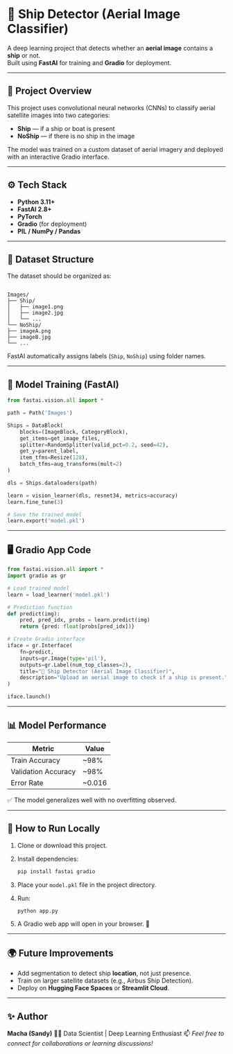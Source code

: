 
# 🚢 Ship Detector (Aerial Image Classifier)

A deep learning project that detects whether an **aerial image** contains a **ship** or not.  
Built using **FastAI** for training and **Gradio** for deployment.

---

## 🧠 Project Overview
This project uses convolutional neural networks (CNNs) to classify aerial satellite images into two categories:

- **Ship** — if a ship or boat is present  
- **NoShip** — if there is no ship in the image  

The model was trained on a custom dataset of aerial imagery and deployed with an interactive Gradio interface.

---

## ⚙️ Tech Stack
- **Python 3.11+**
- **FastAI 2.8+**
- **PyTorch**
- **Gradio** (for deployment)
- **PIL / NumPy / Pandas**

---

## 🧩 Dataset Structure

The dataset should be organized as:

```

Images/
├── Ship/
│   ├── image1.png
│   ├── image2.jpg
│   └── ...
└── NoShip/
├── imageA.png
├── imageB.jpg
└── ...

````

FastAI automatically assigns labels (`Ship`, `NoShip`) using folder names.

---

## 🧠 Model Training (FastAI)
```python
from fastai.vision.all import *

path = Path('Images')

Ships = DataBlock(
    blocks=(ImageBlock, CategoryBlock),
    get_items=get_image_files,
    splitter=RandomSplitter(valid_pct=0.2, seed=42),
    get_y=parent_label,
    item_tfms=Resize(128),
    batch_tfms=aug_transforms(mult=2)
)

dls = Ships.dataloaders(path)

learn = vision_learner(dls, resnet34, metrics=accuracy)
learn.fine_tune(3)

# Save the trained model
learn.export('model.pkl')
````

---

## 🖥️ Gradio App Code

```python
from fastai.vision.all import *
import gradio as gr

# Load trained model
learn = load_learner('model.pkl')

# Prediction function
def predict(img):
    pred, pred_idx, probs = learn.predict(img)
    return {pred: float(probs[pred_idx])}

# Create Gradio interface
iface = gr.Interface(
    fn=predict,
    inputs=gr.Image(type='pil'),
    outputs=gr.Label(num_top_classes=2),
    title="🚢 Ship Detector (Aerial Image Classifier)",
    description="Upload an aerial image to check if a ship is present."
)

iface.launch()
```

---

## 📊 Model Performance

| Metric              | Value  |
| ------------------- | ------ |
| Train Accuracy      | ~98%   |
| Validation Accuracy | ~98%   |
| Error Rate          | ~0.016 |

✅ The model generalizes well with no overfitting observed.

---

## 🧪 How to Run Locally

1. Clone or download this project.
2. Install dependencies:

   ```bash
   pip install fastai gradio
   ```
3. Place your `model.pkl` file in the project directory.
4. Run:

   ```bash
   python app.py
   ```
5. A Gradio web app will open in your browser. 🎉

---

## 🌍 Future Improvements

* Add segmentation to detect ship **location**, not just presence.
* Train on larger satellite datasets (e.g., Airbus Ship Detection).
* Deploy on **Hugging Face Spaces** or **Streamlit Cloud**.

---

## ✨ Author

**Macha (Sandy)**
🧑‍💻 Data Scientist | Deep Learning Enthusiast
📫 *Feel free to connect for collaborations or learning discussions!*

```

